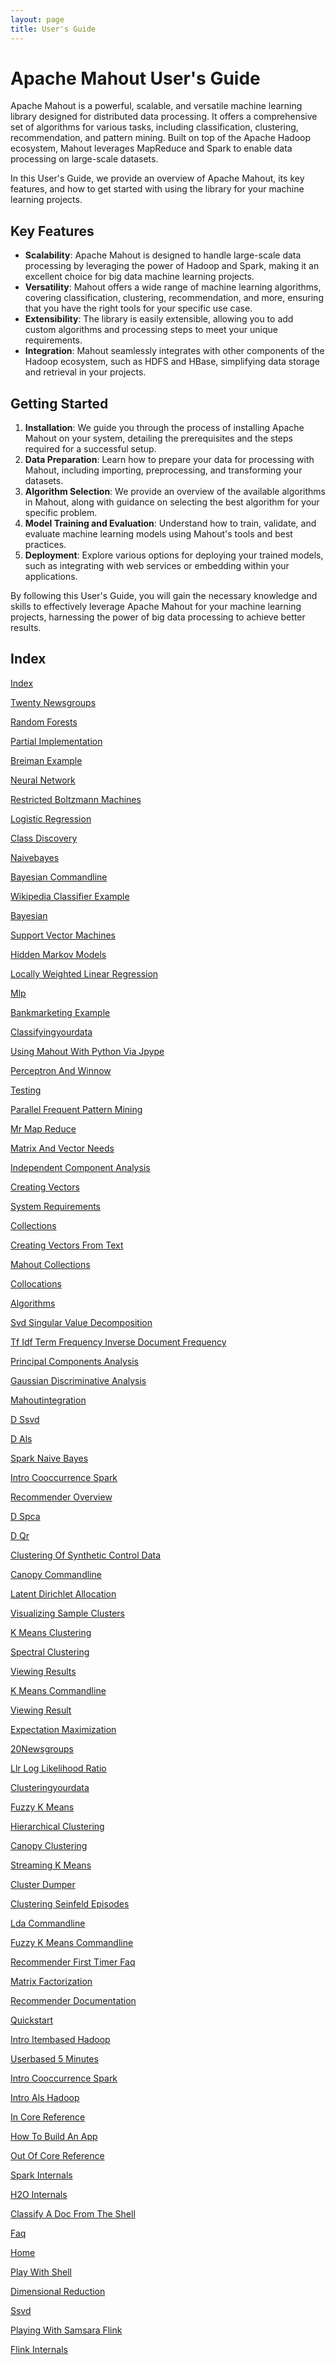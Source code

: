 ```yaml
---
layout: page
title: User's Guide
---
```


# Apache Mahout User's Guide

Apache Mahout is a powerful, scalable, and versatile machine learning library designed for distributed data processing. 
It offers a comprehensive set of algorithms for various tasks, including classification, clustering, recommendation, and
pattern mining. Built on top of the Apache Hadoop ecosystem, Mahout leverages MapReduce and Spark to enable data 
processing on large-scale datasets.

In this User's Guide, we provide an overview of Apache Mahout, its key features, and how to get started with using the 
library for your machine learning projects.

## Key Features

- **Scalability**: Apache Mahout is designed to handle large-scale data processing by leveraging the power of Hadoop and Spark, making it an excellent choice for big data machine learning projects.
- **Versatility**: Mahout offers a wide range of machine learning algorithms, covering classification, clustering, recommendation, and more, ensuring that you have the right tools for your specific use case.
- **Extensibility**: The library is easily extensible, allowing you to add custom algorithms and processing steps to meet your unique requirements.
- **Integration**: Mahout seamlessly integrates with other components of the Hadoop ecosystem, such as HDFS and HBase, simplifying data storage and retrieval in your projects.

## Getting Started

1. **Installation**: We guide you through the process of installing Apache Mahout on your system, detailing the prerequisites and the steps required for a successful setup.
2. **Data Preparation**: Learn how to prepare your data for processing with Mahout, including importing, preprocessing, and transforming your datasets.
3. **Algorithm Selection**: We provide an overview of the available algorithms in Mahout, along with guidance on selecting the best algorithm for your specific problem.
4. **Model Training and Evaluation**: Understand how to train, validate, and evaluate machine learning models using Mahout's tools and best practices.
5. **Deployment**: Explore various options for deploying your trained models, such as integrating with web services or embedding within your applications.

By following this User's Guide, you will gain the necessary knowledge and skills to effectively leverage Apache Mahout 
for your machine learning projects, harnessing the power of big data processing to achieve better results.

## Index

[Index](/documentation/users/index.html)

[Twenty Newsgroups](/documentation/users/classification/twenty-newsgroups.html)

[Random Forests](/documentation/users/classification/random-forests.html)

[Partial Implementation](/documentation/users/classification/partial-implementation.html)

[Breiman Example](/documentation/users/classification/breiman-example.html)

[Neural Network](/documentation/users/classification/neural-network.html)

[Restricted Boltzmann Machines](/documentation/users/classification/restricted-boltzmann-machines.html)

[Logistic Regression](/documentation/users/classification/logistic-regression.html)

[Class Discovery](/documentation/users/classification/class-discovery.html)

[Naivebayes](/documentation/users/classification/naivebayes.html)

[Bayesian Commandline](/documentation/users/classification/bayesian-commandline.html)

[Wikipedia Classifier Example](/documentation/users/classification/wikipedia-classifier-example.html)

[Bayesian](/documentation/users/classification/bayesian.html)

[Support Vector Machines](/documentation/users/classification/support-vector-machines.html)

[Hidden Markov Models](/documentation/users/classification/hidden-markov-models.html)

[Locally Weighted Linear Regression](/documentation/users/classification/locally-weighted-linear-regression.html)

[Mlp](/documentation/users/classification/mlp.html)

[Bankmarketing Example](/documentation/users/classification/bankmarketing-example.html)

[Classifyingyourdata](/documentation/users/classification/classifyingyourdata.html)

[Using Mahout With Python Via Jpype](/documentation/users/misc/using-mahout-with-python-via-jpype.html)

[Perceptron And Winnow](/documentation/users/misc/perceptron-and-winnow.html)

[Testing](/documentation/users/misc/testing.html)

[Parallel Frequent Pattern Mining](/documentation/users/misc/parallel-frequent-pattern-mining.html)

[Mr   Map Reduce](/documentation/users/misc/mr---map-reduce.html)

[Matrix And Vector Needs](/documentation/users/basics/matrix-and-vector-needs.html)

[Independent Component Analysis](/documentation/users/basics/independent-component-analysis.html)

[Creating Vectors](/documentation/users/basics/creating-vectors.html)

[System Requirements](/documentation/users/basics/system-requirements.html)

[Collections](/documentation/users/basics/collections.html)

[Creating Vectors From Text](/documentation/users/basics/creating-vectors-from-text.html)

[Mahout Collections](/documentation/users/basics/mahout-collections.html)

[Collocations](/documentation/users/basics/collocations.html)

[Algorithms](/documentation/users/basics/algorithms.html)

[Svd   Singular Value Decomposition](/documentation/users/basics/svd---singular-value-decomposition.html)

[Tf Idf   Term Frequency Inverse Document Frequency](/documentation/users/basics/tf-idf---term-frequency-inverse-document-frequency.html)

[Principal Components Analysis](/documentation/users/basics/principal-components-analysis.html)

[Gaussian Discriminative Analysis](/documentation/users/basics/gaussian-discriminative-analysis.html)

[Mahoutintegration](/documentation/users/basics/mahoutintegration.html)

[D Ssvd](/documentation/users/algorithms/d-ssvd.html)

[D Als](/documentation/users/algorithms/d-als.html)

[Spark Naive Bayes](/documentation/users/algorithms/spark-naive-bayes.html)

[Intro Cooccurrence Spark](/documentation/users/algorithms/intro-cooccurrence-spark.html)

[Recommender Overview](/documentation/users/algorithms/recommender-overview.html)

[D Spca](/documentation/users/algorithms/d-spca.html)

[D Qr](/documentation/users/algorithms/d-qr.html)

[Clustering Of Synthetic Control Data](/documentation/users/clustering/clustering-of-synthetic-control-data.html)

[Canopy Commandline](/documentation/users/clustering/canopy-commandline.html)

[Latent Dirichlet Allocation](/documentation/users/clustering/latent-dirichlet-allocation.html)

[Visualizing Sample Clusters](/documentation/users/clustering/visualizing-sample-clusters.html)

[K Means Clustering](/documentation/users/clustering/k-means-clustering.html)

[Spectral Clustering](/documentation/users/clustering/spectral-clustering.html)

[Viewing Results](/documentation/users/clustering/viewing-results.html)

[K Means Commandline](/documentation/users/clustering/k-means-commandline.html)

[Viewing Result](/documentation/users/clustering/viewing-result.html)

[Expectation Maximization](/documentation/users/clustering/expectation-maximization.html)

[20Newsgroups](/documentation/users/clustering/20newsgroups.html)

[Llr   Log Likelihood Ratio](/documentation/users/clustering/llr---log-likelihood-ratio.html)

[Clusteringyourdata](/documentation/users/clustering/clusteringyourdata.html)

[Fuzzy K Means](/documentation/users/clustering/fuzzy-k-means.html)

[Hierarchical Clustering](/documentation/users/clustering/hierarchical-clustering.html)

[Canopy Clustering](/documentation/users/clustering/canopy-clustering.html)

[Streaming K Means](/documentation/users/clustering/streaming-k-means.html)

[Cluster Dumper](/documentation/users/clustering/cluster-dumper.html)

[Clustering Seinfeld Episodes](/documentation/users/clustering/clustering-seinfeld-episodes.html)

[Lda Commandline](/documentation/users/clustering/lda-commandline.html)

[Fuzzy K Means Commandline](/documentation/users/clustering/fuzzy-k-means-commandline.html)

[Recommender First Timer Faq](/documentation/users/recommender/recommender-first-timer-faq.html)

[Matrix Factorization](/documentation/users/recommender/matrix-factorization.html)

[Recommender Documentation](/documentation/users/recommender/recommender-documentation.html)

[Quickstart](/documentation/users/recommender/quickstart.html)

[Intro Itembased Hadoop](/documentation/users/recommender/intro-itembased-hadoop.html)

[Userbased 5 Minutes](/documentation/users/recommender/userbased-5-minutes.html)

[Intro Cooccurrence Spark](/documentation/users/recommender/intro-cooccurrence-spark.html)

[Intro Als Hadoop](/documentation/users/recommender/intro-als-hadoop.html)

[In Core Reference](/documentation/users/environment/in-core-reference.html)

[How To Build An App](/documentation/users/environment/how-to-build-an-app.html)

[Out Of Core Reference](/documentation/users/environment/out-of-core-reference.html)

[Spark Internals](/documentation/users/environment/spark-internals.html)

[H2O Internals](/documentation/users/environment/h2o-internals.html)

[Classify A Doc From The Shell](/documentation/users/environment/classify-a-doc-from-the-shell.html)

[Faq](/documentation/users/sparkbindings/faq.html)

[Home](/documentation/users/sparkbindings/home.html)

[Play With Shell](/documentation/users/sparkbindings/play-with-shell.html)

[Dimensional Reduction](/documentation/users/dim-reduction/dimensional-reduction.html)

[Ssvd](/documentation/users/dim-reduction/ssvd.html)

[Playing With Samsara Flink](/documentation/users/flinkbindings/playing-with-samsara-flink.html)

[Flink Internals](/documentation/users/flinkbindings/flink-internals.html)
